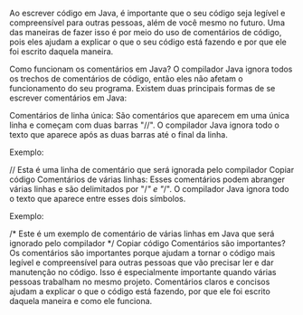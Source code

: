 Ao escrever código em Java, é importante que o seu código seja legível e compreensível para outras pessoas, além de você mesmo no futuro. Uma das maneiras de fazer isso é por meio do uso de comentários de código, pois eles ajudam a explicar o que o seu código está fazendo e por que ele foi escrito daquela maneira.

Como funcionam os comentários em Java?
O compilador Java ignora todos os trechos de comentários de código, então eles não afetam o funcionamento do seu programa. Existem duas principais formas de se escrever comentários em Java:

Comentários de linha única: São comentários que aparecem em uma única linha e começam com duas barras "//". O compilador Java ignora todo o texto que aparece após as duas barras até o final da linha.

Exemplo:

// Esta é uma linha de comentário que será ignorada pelo compilador
Copiar código
Comentários de várias linhas: Esses comentários podem abranger várias linhas e são delimitados por "/*" e "*/". O compilador Java ignora todo o texto que aparece entre esses dois símbolos.

Exemplo:

/* Este é um exemplo de comentário
de várias linhas em Java
que será ignorado pelo compilador */
Copiar código
Comentários são importantes?
Os comentários são importantes porque ajudam a tornar o código mais legível e compreensível para outras pessoas que vão precisar ler e dar manutenção no código. Isso é especialmente importante quando várias pessoas trabalham no mesmo projeto. Comentários claros e concisos ajudam a explicar o que o código está fazendo, por que ele foi escrito daquela maneira e como ele funciona.
